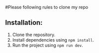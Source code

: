 #Please following 
rules to clone my repo

## Installation:

1. Clone the repository.
2. Install dependencies using `npm install`.
3. Run the project using `npm run dev`.
